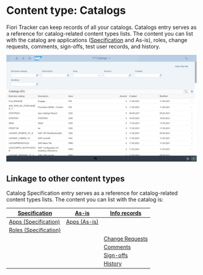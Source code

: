 # Content type: Catalogs

Fiori Tracker can keep records of all your catalogs. Catalogs entry serves as a reference for catalog-related content types lists. The content you can list with the catalog are applications ([Specification](../../specification-records.md) and As-is), roles, change requests, comments, sign-offs, test user records, and history.

[![](res/cat-list.png)](res/cat-list.png)
## Linkage to other content types
 
 Catalog Specification entry serves as a reference for catalog-related content types lists. The content you can list with the catalog is:

| [Specification](../../specification-records.md) | [As-is](../../as-is.md) | [Info records](../../info-records.md)|
|-|-|-|
|[Apps (Specification)](cat-apps-tobe.md)|[Apps (As-is)](cat-apps-asis.md)| | 
|[Roles (Specification)](cat-roles-tobe.md)| | |
| | |[Change Requests](cat-change-req.md)|
| | |[Comments](cat-comm.md)|
| | |[Sign-offs](cat-sign-offs.md)|
| | |[History](cat-hist.md)|
